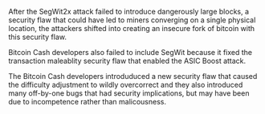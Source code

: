 <!-- TITLE: Bcash aka Bitcoin Cash -->
<!-- SUBTITLE: An insecure fork of Bitcoin  -->

After the SegWit2x attack failed to introduce dangerously large blocks, a security flaw that could have led to miners converging on a single physical location, the attackers shifted into creating an insecure fork of bitcoin with this security flaw. 

Bitcoin Cash developers also failed to include SegWit because it fixed the transaction maleablity security flaw that enabled the ASIC Boost attack. 

The Bitcoin Cash developers introduduced a new security flaw that caused the difficulty adjustment to wildly overcorrect and they also introduced many off-by-one bugs that had security implications, but may have been due to incompetence rather than malicousness.